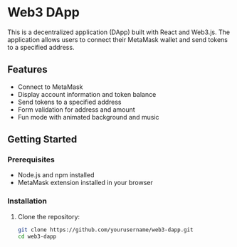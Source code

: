 # Web3 DApp

This is a decentralized application (DApp) built with React and Web3.js. The application allows users to connect their MetaMask wallet and send tokens to a specified address.

## Features

- Connect to MetaMask
- Display account information and token balance
- Send tokens to a specified address
- Form validation for address and amount
- Fun mode with animated background and music

## Getting Started

### Prerequisites

- Node.js and npm installed
- MetaMask extension installed in your browser

### Installation

1. Clone the repository:

   ```bash
   git clone https://github.com/yourusername/web3-dapp.git
   cd web3-dapp